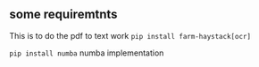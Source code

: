 ## some requiremtnts

This is to do the pdf to text work
`pip install farm-haystack[ocr]`

`pip install numba` numba implementation